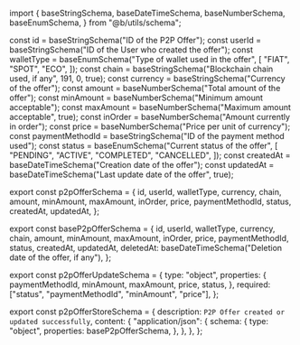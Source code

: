 import {
  baseStringSchema,
  baseDateTimeSchema,
  baseNumberSchema,
  baseEnumSchema,
} from "@b/utils/schema";

const id = baseStringSchema("ID of the P2P Offer");
const userId = baseStringSchema("ID of the User who created the offer");
const walletType = baseEnumSchema("Type of wallet used in the offer", [
  "FIAT",
  "SPOT",
  "ECO",
]);
const chain = baseStringSchema("Blockchain chain used, if any", 191, 0, true);
const currency = baseStringSchema("Currency of the offer");
const amount = baseNumberSchema("Total amount of the offer");
const minAmount = baseNumberSchema("Minimum amount acceptable");
const maxAmount = baseNumberSchema("Maximum amount acceptable", true);
const inOrder = baseNumberSchema("Amount currently in order");
const price = baseNumberSchema("Price per unit of currency");
const paymentMethodId = baseStringSchema("ID of the payment method used");
const status = baseEnumSchema("Current status of the offer", [
  "PENDING",
  "ACTIVE",
  "COMPLETED",
  "CANCELLED",
]);
const createdAt = baseDateTimeSchema("Creation date of the offer");
const updatedAt = baseDateTimeSchema("Last update date of the offer", true);

export const p2pOfferSchema = {
  id,
  userId,
  walletType,
  currency,
  chain,
  amount,
  minAmount,
  maxAmount,
  inOrder,
  price,
  paymentMethodId,
  status,
  createdAt,
  updatedAt,
};

export const baseP2pOfferSchema = {
  id,
  userId,
  walletType,
  currency,
  chain,
  amount,
  minAmount,
  maxAmount,
  inOrder,
  price,
  paymentMethodId,
  status,
  createdAt,
  updatedAt,
  deletedAt: baseDateTimeSchema("Deletion date of the offer, if any"),
};

export const p2pOfferUpdateSchema = {
  type: "object",
  properties: {
    paymentMethodId,
    minAmount,
    maxAmount,
    price,
    status,
  },
  required: ["status", "paymentMethodId", "minAmount", "price"],
};

export const p2pOfferStoreSchema = {
  description: `P2P Offer created or updated successfully`,
  content: {
    "application/json": {
      schema: {
        type: "object",
        properties: baseP2pOfferSchema,
      },
    },
  },
};
